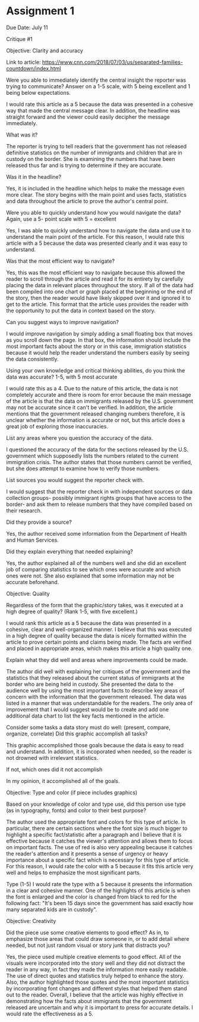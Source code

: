 # Assignment 1
Due Date: July 11

Critique #1

Objective: Clarity and accuracy

Link to article: https://www.cnn.com/2018/07/03/us/separated-families-countdown/index.html

Were you able to immediately identify the central insight the reporter was trying to communicate? Answer on a 1-5 scale, with 5 being excellent and 1 being below expectations.

I would rate this article as a 5 because the data was presented in a cohesive way that made the central message clear. In addition, the headline was straight forward and the viewer could easily decipher the message immediately. 

What was it?

The reporter is trying to tell readers that the government has not released definitive statistics on the number of immigrants and children that are in custody on the border. She is examining the numbers that have been released thus far and is trying to determine if they are accurate.

Was it in the headline?

Yes, it is included in the headline which helps to make the message even more clear. The story begins with the main point and uses facts, statistics and data throughout the article to prove the author's central point.

Were you able to quickly understand how you would navigate the data? Again, use a 5- point scale with 5 = excellent

Yes, I was able to quickly understand how to navigate the data and use it to understand the main point of the article. For this reason, I would rate this article with a 5 because the data was presented clearly and it was easy to understand.

Was that the most efficient way to navigate?

Yes, this was the most efficient way to navigate because this allowed the reader to scroll through the article and read it for its entirety by carefully placing the data in relevant places throughout the story. If all of the data had been compiled into one chart or graph placed at the beginning or the end of the story, then the reader would have likely skipped over it and ignored it to get to the article. This format that the article uses provides the reader with the opportunity to put the data in context based on the story.

Can you suggest ways to improve navigation?

I would improve navigation by simply adding a small floating box that moves as you scroll down the page. In that box, the information should include the most important facts about the story or in this case, immigration statistics because it would help the reader understand the numbers easily by seeing the data consistently.

Using your own knowledge and critical thinking abilities, do you think the data was accurate? 1-5, with 5 most accurate

I would rate this as a 4. Due to the nature of this article, the data is not completely accurate and there is room for error because the main message of the article is that the data on immigrants released by the U.S. government may not be accurate since it can't be verified. In addition, the article mentions that the government released changing numbers therefore, it is unclear whether the information is accurate or not, but this article does a great job of exploring those inaccuracies.

List any areas where you question the accuracy of the data.

I questioned the accuracy of the data for the sections released by the U.S. government which supposedly lists the numbers related to the current immigration crisis. The author states that those numbers cannot be verified, but she does attempt to examine how to verify those numbers.

List sources you would suggest the reporter check with.

I would suggest that the reporter check in with independent sources or data collection groups- possibly immigrant rights groups that have access to the border- and ask them to release numbers that they have compiled based on their research. 

Did they provide a source?

Yes, the author received some information from the Department of Health and Human Services.

Did they explain everything that needed explaining?

Yes, the author explained all of the numbers well and she did an excellent job of comparing statistics to see which ones were accurate and which ones were not. She also explained that some information may not be accurate beforehand.

Objective: Quality

Regardless of the form that the graphic/story takes, was it executed at a high degree of quality? (Rank 1-5, with five excellent.)

I would rank this article as a 5 because the data was presented in a cohesive, clear and well-organized manner. I believe that this was executed in a high degree of quality because the data is nicely formatted within the article to prove certain points and claims being made. The facts are verified and placed in appropriate areas, which makes this article a high quality one.

Explain what they did well and areas where improvements could be made.

The author did well with explaining her critiques of the government and the statistics that they released about the current status of immigrants at the border who are being held in custody. She presented the data to the audience well by using the most important facts to describe key areas of concern with the information that the government released. The data was listed in a manner that was understandable for the readers. The only area of improvement that I would suggest would be to create and add one additional data chart to list the key facts mentioned in the article. 

Consider some tasks a data story must do well: (present, compare, organize, correlate)
Did this graphic accomplish all tasks?

This graphic accomplished those goals because the data is easy to read and understand. In addition, it is incoporated when needed, so the reader is not drowned with irrelevant statistics.

If not, which ones did it not accomplish

In my opinion, it accomplished all of the goals.

Objective: Type and color (if piece includes graphics)

Based on your knowledge of color and type use, did this person use type (as in typography, fonts) and color to their best purpose?

The author used the appropriate font and colors for this type of article. In particular, there are certain sections where the font size is much bigger to highlight a specific fact/statistic after a paragraph and I believe that it is effective because it catches the viewer's attention and allows them to focus on important facts. The use of red is also very appealing because it catches the reader's attention and it presents a sense of urgency or heavy importance about a specific fact which is necessary for this type of article. For this reason, I would rate the color with a 5 because it fits this article very well and helps to emphasize the most significant parts. 

Type (1-5) I would rate the type with a 5 because it presents the information in a clear and cohesive manner. One of the highlights of this article is when the font is enlarged and the color is changed from black to red for the following fact: "It's been 15 days since the government has said exactly how many separated kids are in custody". 

Objective: Creativity

Did the piece use some creative elements to good effect? As in, to emphasize those areas that could draw someone in, or to add detail where needed, but not just random visual or story junk that distracts you?

Yes, the piece used multiple creative elements to good effect. All of the visuals were incorporated into the story well and they did not distract the reader in any way, in fact they made the information more easily readable. The use of direct quotes and statistics truly helped to enhance the story. Also, the author highlighted those quotes and the most important statistics by incorporating font changes and different styles that helped them stand out to the reader. Overall, I believe that the article was highly effective in demonstrating how the facts about immigrants that the government released are uncertain and why it is important to press for accurate details. I would rate the effectiveness as a 5.

